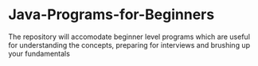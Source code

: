 # Java-Programs-for-Beginners
The repository will accomodate beginner level programs which are useful for understanding the concepts, preparing for interviews and brushing up your fundamentals
